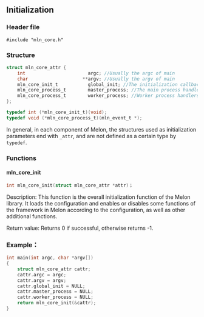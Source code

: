 ## Initialization



### Header file

```
#include "mln_core.h"
```



### Structure

```c
struct mln_core_attr {
    int                       argc; //Usually the argc of main
    char                    **argv; //Usually the argv of main
    mln_core_init_t           global_init; //The initialization callback function is generally used to initialize global variables. The callback will be called after the configuration is loaded.
    mln_core_process_t        master_process; //The main process handler function, which we will dive into in the multi-process framework section
    mln_core_process_t        worker_process; //Worker process handlers, which we'll dive into in the multiprocessing framework section
};

typedef int (*mln_core_init_t)(void);
typedef void (*mln_core_process_t)(mln_event_t *);
```

In general, in each component of Melon, the structures used as initialization parameters end with `_attr`, and are not defined as a certain type by `typedef`.



### Functions



#### mln_core_init

```c
int mln_core_init(struct mln_core_attr *attr)；
```

Description: This function is the overall initialization function of the Melon library. It loads the configuration and enables or disables some functions of the framework in Melon according to the configuration, as well as other additional functions.

Return value: Returns 0 if successful, otherwise returns -1.



### Example：

```c
int main(int argc, char *argv[])
{
    struct mln_core_attr cattr;
    cattr.argc = argc;
    cattr.argv = argv;
    cattr.global_init = NULL;
    cattr.master_process = NULL;
    cattr.worker_process = NULL;
    return mln_core_init(&cattr);
}
```

